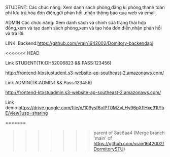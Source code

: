 
STUDENT:
Các chức năng:
Xem danh sách phòng,đăng kí phòng,thanh toán phí lưu trú,hóa đơn điện,gửi phản hồi ,nhận thông báo qua web và email.

ADMIN
Các chức năng:
Xem danh sách và chỉnh sửa trạng thái hợp đồng,xem và tạo danh sách phòng,xem và tạo hóa đơn điển,nhận phản hồi và trả lời.

LINK:
Backend:https://github.com/vrain1642002/Domitory-backendapi


<<<<<<< HEAD

Link STUDENT(TK:DH52006823 && PASS:123456)

http://frontend-ktxstustudent.s3-website-ap-southeast-2.amazonaws.com/

Link ADMIN(TK:ADMIN1 && Pass:123456)

http://frontend-ktxstuadmin.s3-website-ap-southeast-2.amazonaws.com/

Link demo:https://drive.google.com/file/d/109ysf6oIPT0MZvLHy96pXflHxe31tYbE/view?usp=sharing

=======
>>>>>>> parent of 8ae6aa4 (Merge branch 'main' of https://github.com/vrain1642002/DormitorySTU)
